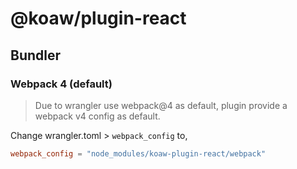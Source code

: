 # @koaw/plugin-react

## Bundler

### Webpack 4 (default)

> Due to wrangler use webpack@4 as default, plugin provide a webpack v4 config as default.

Change wrangler.toml > `webpack_config` to,

```toml
webpack_config = "node_modules/koaw-plugin-react/webpack"
```

